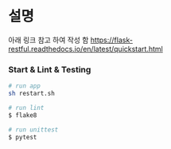# 설명

아래 링크 참고 하여 작성 함
https://flask-restful.readthedocs.io/en/latest/quickstart.html

### Start & Lint & Testing
``` sh
# run app
sh restart.sh

# run lint
$ flake8

# run unittest
$ pytest
```
